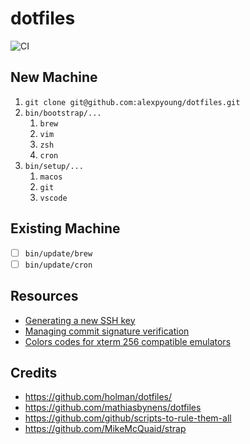 # dotfiles

![CI](https://github.com/alexpyoung/dotfiles/workflows/CI/badge.svg?branch=master)

## New Machine
1. `git clone git@github.com:alexpyoung/dotfiles.git`
2. `bin/bootstrap/...`
   1. `brew`
   2. `vim`
   3. `zsh`
   4. `cron`
3. `bin/setup/...`
   1. `macos`
   2. `git`
   3. `vscode`

## Existing Machine
- [ ] `bin/update/brew`
- [ ] `bin/update/cron`

## Resources
- [Generating a new SSH key](https://help.github.com/en/github/authenticating-to-github/generating-a-new-ssh-key-and-adding-it-to-the-ssh-agent)
- [Managing commit signature verification](https://help.github.com/en/github/authenticating-to-github/managing-commit-signature-verification)
- [Colors codes for xterm 256 compatible emulators](https://upload.wikimedia.org/wikipedia/commons/1/15/Xterm_256color_chart.svg)

## Credits
- https://github.com/holman/dotfiles/
- https://github.com/mathiasbynens/dotfiles
- https://github.com/github/scripts-to-rule-them-all
- https://github.com/MikeMcQuaid/strap
